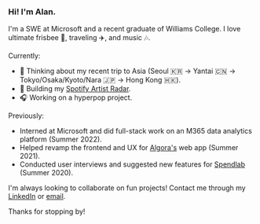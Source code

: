 ### Hi! I'm Alan.

I'm a SWE at Microsoft and a recent graduate of Williams College. I love ultimate frisbee :flying_disc:, traveling ✈️, and music 🎶.

Currently:
- 🗻 Thinking about my recent trip to Asia (Seoul 🇰🇷 → Yantai 🇨🇳 → Tokyo/Osaka/Kyoto/Nara 🇯🇵 → Hong Kong 🇭🇰).
- :hammer: Building my [Spotify Artist Radar](https://github.com/alansun25/spotify-artist-radar).
- 🎧 Working on a hyperpop project.

Previously:
- Interned at Microsoft and did full-stack work on an M365 data analytics platform (Summer 2022).
- Helped revamp the frontend and UX for [Algora's](https://algora.io/#/) web app (Summer 2021).
- Conducted user interviews and suggested new features for [Spendlab](https://www.spendlab.org/) (Summer 2020).

I'm always looking to collaborate on fun projects! Contact me through my [LinkedIn](https://www.linkedin.com/in/alansun25/) or [email](mailto:alansun.dev@gmail.com).

Thanks for stopping by!
